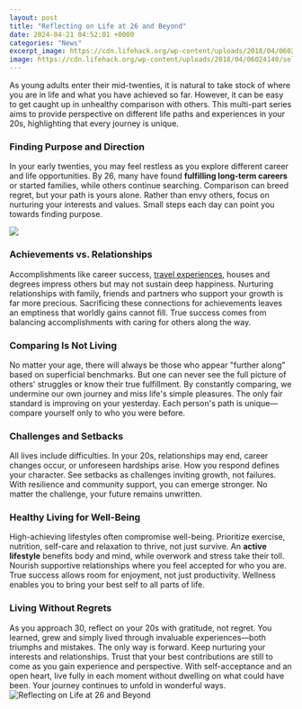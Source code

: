 ```yaml
---
layout: post
title: "Reflecting on Life at 26 and Beyond"
date: 2024-04-21 04:52:01 +0000
categories: "News"
excerpt_image: https://cdn.lifehack.org/wp-content/uploads/2018/04/06024140/self-reflection.001.jpeg
image: https://cdn.lifehack.org/wp-content/uploads/2018/04/06024140/self-reflection.001.jpeg
---
```


As young adults enter their mid-twenties, it is natural to take stock of where you are in life and what you have achieved so far. However, it can be easy to get caught up in unhealthy comparison with others. This multi-part series aims to provide perspective on different life paths and experiences in your 20s, highlighting that every journey is unique.
### Finding Purpose and Direction  
In your early twenties, you may feel restless as you explore different career and life opportunities. By 26, many have found **fulfilling long-term careers** or started families, while others continue searching. Comparison can breed regret, but your path is yours alone. Rather than envy others, focus on nurturing your interests and values. Small steps each day can point you towards finding purpose. 

![](https://www.clearbrookinc.com/wp-content/uploads/2015/10/Guy-Reflects-on-Life.jpg)
### Achievements vs. Relationships
Accomplishments like career success, [travel experiences](https://store.fi.io.vn/xmas-holiday-santa-riding-rottweiler-dog-christmas-2), houses and degrees impress others but may not sustain deep happiness. Nurturing relationships with family, friends and partners who support your growth is far more precious. Sacrificing these connections for achievements leaves an emptiness that worldly gains cannot fill. True success comes from balancing accomplishments with caring for others along the way.
### Comparing Is Not Living 
No matter your age, there will always be those who appear "further along" based on superficial benchmarks. But one can never see the full picture of others' struggles or know their true fulfillment. By constantly comparing, we undermine our own journey and miss life's simple pleasures. The only fair standard is improving on your yesterday. Each person's path is unique—compare yourself only to who you were before.
### Challenges and Setbacks
All lives include difficulties. In your 20s, relationships may end, career changes occur, or unforeseen hardships arise. How you respond defines your character. See setbacks as challenges inviting growth, not failures. With resilience and community support, you can emerge stronger. No matter the challenge, your future remains unwritten. 
### Healthy Living for Well-Being
High-achieving lifestyles often compromise well-being. Prioritize exercise, nutrition, self-care and relaxation to thrive, not just survive. An **active lifestyle** benefits body and mind, while overwork and stress take their toll. Nourish supportive relationships where you feel accepted for who you are. True success allows room for enjoyment, not just productivity. Wellness enables you to bring your best self to all parts of life.
### Living Without Regrets  
As you approach 30, reflect on your 20s with gratitude, not regret. You learned, grew and simply lived through invaluable experiences—both triumphs and mistakes. The only way is forward. Keep nurturing your interests and relationships. Trust that your best contributions are still to come as you gain experience and perspective. With self-acceptance and an open heart, live fully in each moment without dwelling on what could have been. Your journey continues to unfold in wonderful ways.
![Reflecting on Life at 26 and Beyond](https://cdn.lifehack.org/wp-content/uploads/2018/04/06024140/self-reflection.001.jpeg)